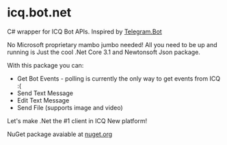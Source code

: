 # icq.bot.net

C# wrapper for ICQ Bot APIs. Inspired by [Telegram.Bot](https://github.com/TelegramBots/Telegram.Bot)

No Microsoft proprietary mambo jumbo needed! All you need to be up and running is Just the cool .Net Core 3.1 and Newtonsoft Json package.

With this package you can:
* Get Bot Events - polling is currently the only way to get events from ICQ :(
* Send Text Message
* Edit Text Message
* Send File (supports image and video)

Let's make .Net the #1 client in ICQ New platform!

NuGet package avaiable at [nuget.org](https://www.nuget.org/packages/ICQ.Bot/1.0.0)
